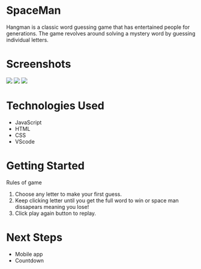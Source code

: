 # SpaceMan
Hangman is a classic word guessing game that has entertained people for generations. The game revolves around solving a mystery word by guessing individual letters.

# Screenshots

<img src="https://i.imgur.com/kL1IwEi.png">
<img src="https://i.imgur.com/ySKwYlQ.png">
<img src="https://i.imgur.com/1leXTga.png">

# Technologies Used

- JavaScript
- HTML
- CSS
- VScode
 

# Getting Started



Rules of game
1. Choose any letter to make your first guess.
2. Keep clicking letter until you get the full word to win or space man dissapears meaning you lose!
3. Click play again button to replay.


# Next Steps

- Mobile app
- Countdown

